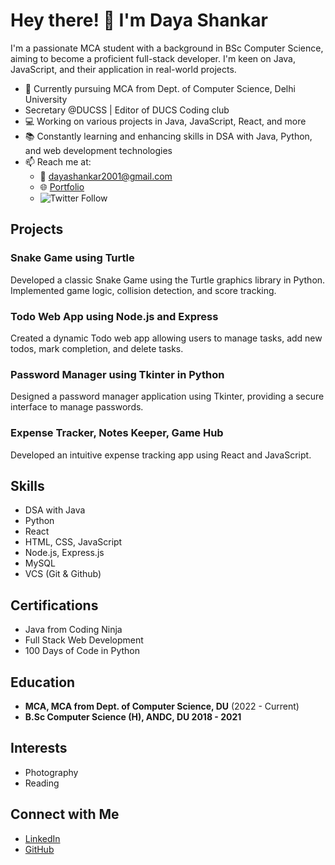 # Hey there! 👋 I'm Daya Shankar

I'm a passionate MCA student with a background in BSc Computer Science, aiming to become a proficient full-stack developer. I'm keen on Java, JavaScript, and their application in real-world projects.

- 🌱 Currently pursuing MCA from Dept. of Computer Science, Delhi University
- Secretary @DUCSS | Editor of DUCS Coding club
- 💻 Working on various projects in Java, JavaScript, React, and more
- 📚 Constantly learning and enhancing skills in DSA with Java, Python, and web development technologies
- 📫 Reach me at: 
  - 📧 dayashankar2001@gmail.com
  - 🌐 [Portfolio](https://chdayasingh.github.io)
  - ![Twitter Follow](https://img.shields.io/twitter/follow/chdayasingh?style=social)

## Projects

### Snake Game using Turtle
Developed a classic Snake Game using the Turtle graphics library in Python. Implemented game logic, collision detection, and score tracking.

### Todo Web App using Node.js and Express
Created a dynamic Todo web app allowing users to manage tasks, add new todos, mark completion, and delete tasks.

### Password Manager using Tkinter in Python
Designed a password manager application using Tkinter, providing a secure interface to manage passwords.

### Expense Tracker, Notes Keeper, Game Hub
Developed an intuitive expense tracking app using React and JavaScript.

## Skills

- DSA with Java
- Python
- React
- HTML, CSS, JavaScript
- Node.js, Express.js
- MySQL
- VCS (Git & Github)

## Certifications

- Java from Coding Ninja
- Full Stack Web Development
- 100 Days of Code in Python

## Education

- **MCA, MCA from Dept. of Computer Science, DU**
  (2022 - Current)
- **B.Sc Computer Science (H), ANDC, DU 2018 - 2021**

## Interests

- Photography
- Reading

## Connect with Me

- [LinkedIn](https://linkedin.com/in/chdayasingh)
- [GitHub](https://github.com/chdayasingh)
